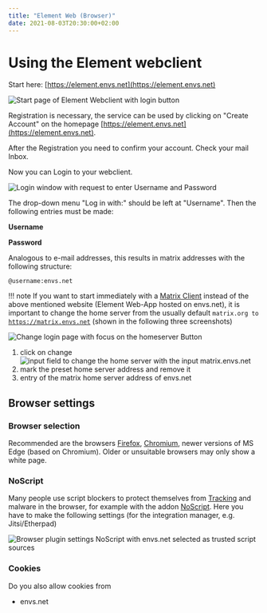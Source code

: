 ```yaml
---
title: "Element Web (Browser)"
date: 2021-08-03T20:30:00+02:00
---
```


# Using the Element webclient

Start here: [https://element.envs.net](https://element.envs.net)

![Start page of Element Webclient with login button](/images/01_Welcome_en.png)

Registration is necessary, the service can be used by clicking on "Create Account" on the homepage [https://element.envs.net](https://element.envs.net).

After the Registration you need to confirm your account. Check your mail Inbox.

Now you can Login to your webclient.

![Login window with request to enter Username and Password](/images/02_Login1_en.png)

The drop-down menu "Log in with:" should be left at "Username". Then the following entries must be made:

**Username**

**Password**

Analogous to e-mail addresses, this results in matrix addresses with the following structure:

`@username:envs.net`

!!! note
	If you want to start immediately with a [Matrix Client](/clients/) instead of the above mentioned website (Element Web-App hosted on envs.net), it is important to change the home server from the usually default `matrix.org to` [`https://matrix.envs.net`](https://matrix.envs.net) (shown in the following three screenshots)

![Change login page with focus on the homeserver Button](/images/02_Login2_en.png)

1. click on change
![input field to change the home server with the input matrix.envs.net](/images/02_Login3_en.png)
2. mark the preset home server address and remove it
3. entry of the matrix home server address of envs.net

## Browser settings

### Browser selection

Recommended are the browsers [Firefox](https://www.mozilla.org/de/firefox/new/), [Chromium](https://www.chromium.org/getting-involved/download-chromium), newer versions of MS Edge (based on Chromium). Older or unsuitable browsers may only show a white page.

### NoScript

Many people use script blockers to protect themselves from [Tracking](https://tu-dresden.de/tu-dresden/newsportal/news/datenschutz-beim-website-tracking) and malware in the browser, for example with the addon [NoScript](https://addons.mozilla.org/de/firefox/addon/noscript/). Here you have to make the following settings (for the integration manager, e.g. Jitsi/Etherpad)

![Browser plugin settings NoScript with envs.net selected as trusted script sources](/images/10_Sicherheit2_en.png)

### Cookies

Do you also allow cookies from

- envs.net
